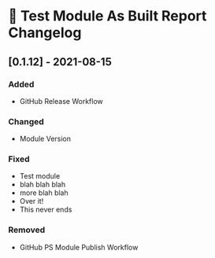 # :arrows_counterclockwise: Test Module As Built Report Changelog

## [0.1.12] - 2021-08-15

### Added
* GitHub Release Workflow

### Changed
* Module Version

### Fixed
* Test module
* blah blah blah
* more blah blah
* Over it!
* This never ends
### Removed
* GitHub PS Module Publish Workflow


